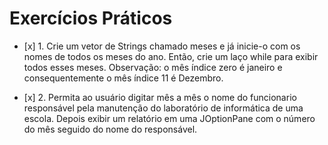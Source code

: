 # Exercícios Práticos

- \[x] 1. Crie um vetor de Strings chamado meses e já inicie-o com os nomes de todos os meses
   do ano. Então, crie um laço while para exibir todos esses meses. Observação: o mês
   índice zero é janeiro e consequentemente o mês índice 11 é Dezembro.

- \[x] 2. Permita ao usuário digitar mês a mês o nome do funcionario responsável pela manutenção
   do laboratório de informática de uma escola. Depois exibir um relatório em uma JOptionPane
   com o número do mês seguido do nome do responsável.
